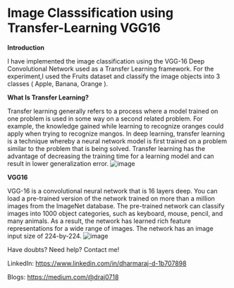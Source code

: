 # Image Classsification using Transfer-Learning VGG16


**Introduction**


I have implemented the image classification using the VGG-16 Deep Convolutional Network used as a Transfer Learning framework. For the experiment,I used the Fruits dataset and classify the image objects into 3 classes ( Apple, Banana, Orange ).


**What Is Transfer Learning?**


Transfer learning generally refers to a process where a model trained on one problem is used in some way on a second related problem. For example, the knowledge gained while learning to recognize oranges could apply when trying to recognize mangos. In deep learning, transfer learning is a technique whereby a neural network model is first trained on a problem similar to the problem that is being solved. Transfer learning has the advantage of decreasing the training time for a learning model and can result in lower generalization error.
![image](https://user-images.githubusercontent.com/52431768/161420561-d3e76ac0-dcc6-47e3-a788-4b1989672af2.png)


**VGG16**


VGG-16 is a convolutional neural network that is 16 layers deep. You can load a pre-trained version of the network trained on more than a million images from the ImageNet database. The pre-trained network can classify images into 1000 object categories, such as keyboard, mouse, pencil, and many animals. As a result, the network has learned rich feature representations for a wide range of images. The network has an image input size of 224-by-224.
![image](https://user-images.githubusercontent.com/52431768/161420571-7f4baf99-1083-44ef-bda3-9315c0f5ac73.png)

Have doubts? Need help? Contact me!


LinkedIn: https://www.linkedin.com/in/dharmaraj-d-1b707898


Blogs: https://medium.com/@draj0718
